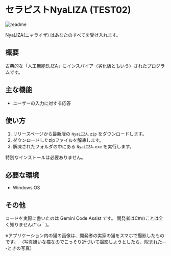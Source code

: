 # セラピストNyaLIZA (TEST02)

![readme](https://github.com/user-attachments/assets/ae86d069-37c2-4a5c-9341-c1db4cbbb3d5)

NyaLIZA(ニャライザ) はあなたのすべてを受け入れます。

## 概要

古典的な「人工無能ELIZA」にインスパイア（劣化版ともいう）されたプログラムです。


## 主な機能

*   ユーザーの入力に対する応答

## 使い方

1.  リリースページから最新版の `NyaLIZA.zip` をダウンロードします。
2.  ダウンロードしたzipファイルを解凍します。
3.  解凍されたフォルダの中にある `NyaLIZA.exe` を実行します。

特別なインストールは必要ありません。

## 必要な環境

*   Windows OS

## その他

コードを実際に書いたのは Gemini Code Assist です。
開発者はC#のことは全く知りません(*´ω｀)。

※アプリケーション内の猫の画像は、開発者の実家の猫をスマホで撮影したものです。
（写真嫌いな猫なのでこっそり近づいて撮影しようとしたら、睨まれた---ときの写真）
